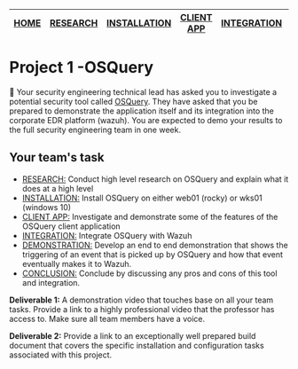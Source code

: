 |[HOME](https://github.com/charlottecroce/ChamplainTechJournals/blob/main/net-sec-controls-sec350/osquery_project/README.md)|[RESEARCH](https://github.com/charlottecroce/ChamplainTechJournals/blob/main/net-sec-controls-sec350/osquery_project/01_research.md)|[INSTALLATION](https://github.com/charlottecroce/ChamplainTechJournals/blob/main/net-sec-controls-sec350/osquery_project/02_install_rocky.md)|[CLIENT APP](https://github.com/charlottecroce/ChamplainTechJournals/blob/main/net-sec-controls-sec350/osquery_project/03_client_app.md)|[INTEGRATION](https://github.com/charlottecroce/ChamplainTechJournals/blob/main/net-sec-controls-sec350/osquery_project/04_wazuh_integration.md)|[DEMONSTRATION](https://github.com/charlottecroce/ChamplainTechJournals/blob/main/net-sec-controls-sec350/osquery_project/05_demonstration.md)|[CONCLUSION](https://github.com/charlottecroce/ChamplainTechJournals/blob/main/net-sec-controls-sec350/osquery_project/06_conclusion.md)|
|-|-|-|-|-|-|-|

# Project 1 -OSQuery

🚀 Your security engineering technical lead has asked you to investigate a potential security tool called [OSQuery](https://github.com/osquery/osquery).  They have asked that you be prepared to demonstrate the application itself and its integration into the corporate EDR platform (wazuh).  You are expected to demo your results to the full security engineering team in one week.


## Your team's task
- [RESEARCH:](https://github.com/charlottecroce/ChamplainTechJournals/blob/main/net-sec-controls-sec350/osquery_project/01_research.md) Conduct high level research on OSQuery and explain what it does at a high level
- [INSTALLATION:](https://github.com/charlottecroce/ChamplainTechJournals/blob/main/net-sec-controls-sec350/osquery_project/02_install_rocky.md) Install OSQuery on either web01 (rocky) or wks01 (windows 10)
- [CLIENT APP:](https://github.com/charlottecroce/ChamplainTechJournals/blob/main/net-sec-controls-sec350/osquery_project/03_client_app.md) Investigate and demonstrate some of the features of the OSQuery client application
- [INTEGRATION:](https://github.com/charlottecroce/ChamplainTechJournals/blob/main/net-sec-controls-sec350/osquery_project/04_wazuh_integration.md) Integrate OSQuery with Wazuh
- [DEMONSTRATION:](https://github.com/charlottecroce/ChamplainTechJournals/blob/main/net-sec-controls-sec350/osquery_project/05_demonstration.md) Develop an end to end demonstration that shows the triggering of an event that is picked up by OSQuery and how that event eventually makes it to Wazuh.
- [CONCLUSION:](https://github.com/charlottecroce/ChamplainTechJournals/blob/main/net-sec-controls-sec350/osquery_project/06_conclusion.md) Conclude by discussing any pros and cons of this tool and integration.

**Deliverable 1:** A demonstration video that touches base on all your team tasks.  Provide a link to a highly professional video that the professor has access to. Make sure all team members have a voice.

**Deliverable 2:** Provide a link to an exceptionally well prepared build document that covers the specific installation and configuration tasks associated with this project.

